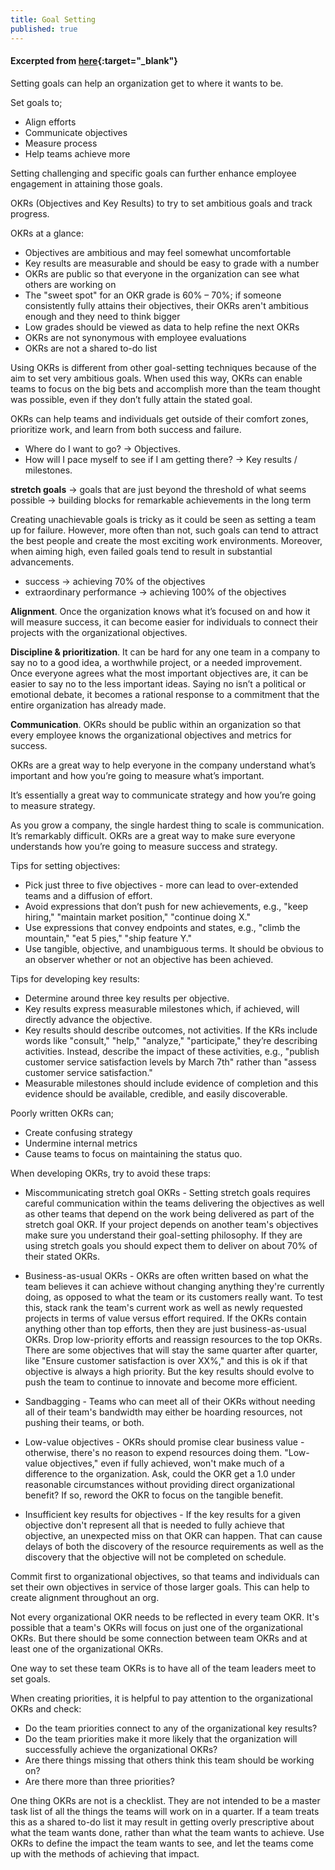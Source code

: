 ```yaml
---
title: Goal Setting
published: true
---
```


#### Excerpted from [here](https://rework.withgoogle.com/subjects/goal-setting/){:target="_blank"}

Setting goals can help an organization get to where it wants to be.

Set goals to;
- Align efforts
- Communicate objectives
- Measure process
- Help teams achieve more

Setting challenging and specific goals can further enhance employee engagement in attaining those goals.

OKRs (Objectives and Key Results) to try to set ambitious goals and track progress.

OKRs at a glance:

- Objectives are ambitious and may feel somewhat uncomfortable
- Key results are measurable and should be easy to grade with a number
- OKRs are public so that everyone in the organization can see what others are working on
- The "sweet spot" for an OKR grade is 60% – 70%; if someone consistently fully attains their objectives, their OKRs aren't ambitious enough and they need to think bigger
- Low grades should be viewed as data to help refine the next OKRs
- OKRs are not synonymous with employee evaluations
- OKRs are not a shared to-do list

Using OKRs is different from other goal-setting techniques because of the aim to set very ambitious goals. When used this way, OKRs can enable teams to focus on the big bets and accomplish more than the team thought was possible, even if they don’t fully attain the stated goal.

OKRs can help teams and individuals get outside of their comfort zones, prioritize work, and learn from both success and failure.

- Where do I want to go? -> Objectives.
- How will I pace myself to see if I am getting there? -> Key results / milestones.

**stretch goals** -> goals that are just beyond the threshold of what seems possible -> building blocks for remarkable achievements in the long term

Creating unachievable goals is tricky as it could be seen as setting a team up for failure. However, more often than not, such goals can tend to attract the best people and create the most exciting work environments. Moreover, when aiming high, even failed goals tend to result in substantial advancements.

- success -> achieving 70% of the objectives
- extraordinary performance -> achieving 100% of the objectives

**Alignment**. Once the organization knows what it’s focused on and how it will measure success, it can become easier for individuals to connect their projects with the organizational objectives.

**Discipline & prioritization**. It can be hard for any one team in a company to say no to a good idea, a worthwhile project, or a needed improvement. Once everyone agrees what the most important objectives are, it can be easier to say no to the less important ideas. Saying no isn’t a political or emotional debate, it becomes a rational response to a commitment that the entire organization has already made.

**Communication**. OKRs should be public within an organization so that every employee knows the organizational objectives and metrics for success.

OKRs are a great way to help everyone in the company understand what’s important and how you’re going to measure what’s important.

It’s essentially a great way to communicate strategy and how you’re going to measure strategy.

As you grow a company, the single hardest thing to scale is communication. It’s remarkably difficult. OKRs are a great way to make sure everyone understands how you’re going to measure success and strategy.

Tips for setting objectives:
- Pick just three to five objectives - more can lead to over-extended teams and a diffusion of effort.
- Avoid expressions that don’t push for new achievements, e.g., "keep hiring," "maintain market position," "continue doing X."
- Use expressions that convey endpoints and states, e.g., "climb the mountain," "eat 5 pies," "ship feature Y."
- Use tangible, objective, and unambiguous terms. It should be obvious to an observer whether or not an objective has been achieved.

Tips for developing key results:
- Determine around three key results per objective.
- Key results express measurable milestones which, if achieved, will directly advance the objective.
- Key results should describe outcomes, not activities. If the KRs include words like "consult," "help," "analyze," "participate," they’re describing activities. Instead, describe the impact of these activities, e.g., "publish customer service satisfaction levels by March 7th" rather than "assess customer service satisfaction."
- Measurable milestones should include evidence of completion and this evidence should be available, credible, and easily discoverable.

Poorly written OKRs can;
- Create confusing strategy
- Undermine internal metrics
- Cause teams to focus on maintaining the status quo.

When developing OKRs, try to avoid these traps:

- Miscommunicating stretch goal OKRs - Setting stretch goals requires careful communication within the teams delivering the objectives as well as other teams that depend on the work being delivered as part of the stretch goal OKR. If your project depends on another team's objectives make sure you understand their goal-setting philosophy. If they are using stretch goals you should expect them to deliver on about 70% of their stated OKRs.

- Business-as-usual OKRs - OKRs are often written based on what the team believes it can achieve without changing anything they're currently doing, as opposed to what the team or its customers really want. To test this, stack rank the team's current work as well as newly requested projects in terms of value versus effort required. If the OKRs contain anything other than top efforts, then they are just business-as-usual OKRs. Drop low-priority efforts and reassign resources to the top OKRs. There are some objectives that will stay the same quarter after quarter, like "Ensure customer satisfaction is over XX%," and this is ok if that objective is always a high priority. But the key results should evolve to push the team to continue to innovate and become more efficient.

- Sandbagging - Teams who can meet all of their OKRs without needing all of their team's bandwidth may either be hoarding resources, not pushing their teams, or both.

- Low-value objectives - OKRs should promise clear business value - otherwise, there's no reason to expend resources doing them. "Low-value objectives," even if fully achieved, won't make much of a difference to the organization. Ask, could the OKR get a 1.0 under reasonable circumstances without providing direct organizational benefit? If so, reword the OKR to focus on the tangible benefit.

- Insufficient key results for objectives - If the key results for a given objective don't represent all that is needed to fully achieve that objective, an unexpected miss on that OKR can happen. That can cause delays of both the discovery of the resource requirements as well as the discovery that the objective will not be completed on schedule.

Commit first to organizational objectives, so that teams and individuals can set their own objectives in service of those larger goals. This can help to create alignment throughout an org.

Not every organizational OKR needs to be reflected in every team OKR. It's possible that a team's OKRs will focus on just one of the organizational OKRs. But there should be some connection between team OKRs and at least one of the organizational OKRs.

One way to set these team OKRs is to have all of the team leaders meet to set goals.

When creating priorities, it is helpful to pay attention to the organizational OKRs and check:

- Do the team priorities connect to any of the organizational key results?
- Do the team priorities make it more likely that the organization will successfully achieve the organizational OKRs?
- Are there things missing that others think this team should be working on?
- Are there more than three priorities?

One thing OKRs are not is a checklist. They are not intended to be a master task list of all the things the teams will work on in a quarter. If a team treats this as a shared to-do list it may result in getting overly prescriptive about what the team wants done, rather than what the team wants to achieve. Use OKRs to define the impact the team wants to see, and let the teams come up with the methods of achieving that impact.

